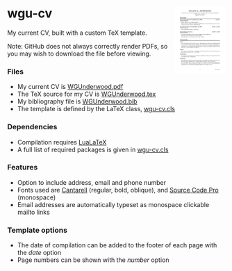 # wgu-cv <img src="https://github.com/WGUNDERWOOD/wgu-cv/raw/master/thumbnail.png" alt="thumbnail" align="right" width=120 />

My current CV, built with a custom TeX template.

Note: GitHub does not always correctly render PDFs,
so you may wish to download the file before viewing.

### Files
- My current CV is [WGUnderwood.pdf]
- The TeX source for my CV is [WGUnderwood.tex]
- My bibliography file is [WGUnderwood.bib]
- The template is defined by the LaTeX class, [wgu-cv.cls]

### Dependencies
- Compilation requires [LuaLaTeX]
- A full list of required packages is given in [wgu-cv.cls]

### Features
- Option to include address, email and phone number
- Fonts used are [Cantarell] (regular, bold, oblique), and [Source Code Pro] (monospace)
- Email addresses are automatically typeset as monospace clickable mailto links

### Template options
- The date of compilation can be added to the footer of each page with the *date* option
- Page numbers can be shown with the *number* option

[WGUnderwood.pdf]: ./WGUnderwood.pdf
[WGUnderwood.tex]: ./WGUnderwood.tex
[WGUnderwood.bib]: ./WGUnderwood.bib
[wgu-cv.cls]: ./wgu-cv.cls
[LuaLaTeX]: http://www.luatex.org
[Cantarell]: https://ctan.org/pkg/cantarell
[Source Code Pro]: https://ctan.org/tex-archive/fonts/sourcecodepro
